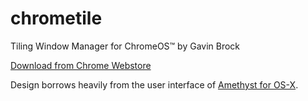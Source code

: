 # chrometile
Tiling Window Manager for ChromeOS™
by Gavin Brock

[Download from Chrome Webstore](https://chrome.google.com/webstore/detail/chrometile/aikaaejchodabfpkipfonnekofgepakh)

Design borrows heavily from the user interface of [Amethyst for OS-X](https://github.com/ianyh/Amethyst).
